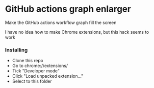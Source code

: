 # GitHub actions graph enlarger
Make the GitHub actions workflow graph fill the screen

I have no idea how to make Chrome extensions, but this hack seems to work

### Installing
- Clone this repo
- Go to chrome://extensions/
- Tick "Developer mode"
- Click "Load unpacked extension..."
- Select to this folder
